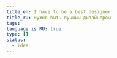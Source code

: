 ```yaml
---
title_en: I have to be a best designer
title_ru: Нужно быть лучшим дизайнером
tags: 
language is RU: true
type: []
status:
  - idea
---
```


